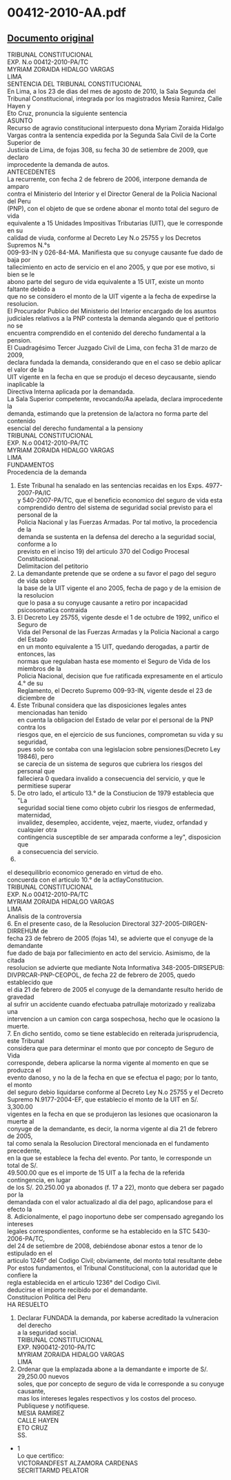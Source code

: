 
00412-2010-AA.pdf
=================
  
[Documento original](https://tc.gob.pe/jurisprudencia/2010/00412-2010-AA.pdf)  
---  
TRIBUNAL CONSTITUCIONAL  
EXP. N.o 00412-2010-PA/TC  
MYRIAM ZORAIDA HIDALGO VARGAS  
LIMA  
SENTENCIA DEL TRIBUNAL CONSTITUCIONAL  
En Lima, a los 23 de dias del mes de agosto de 2010, la Sala Segunda del  
Tribunal Constitucional, integrada por los magistrados Mesia Ramirez, Calle Hayen y  
Eto Cruz, pronuncia la siguiente sentencia  
ASUNTO  
Recurso de agravio constitucional interpuesto dona Myriam Zoraida Hidalgo  
Vargas contra la sentencia expedida por la Segunda Sala Civil de la Corte Superior de  
Justicia de Lima, de fojas 308, su fecha 30 de setiembre de 2009, que declaro  
improcedente la demanda de autos.  
ANTECEDENTES  
La recurrente, con fecha 2 de febrero de 2006, interpone demanda de amparo  
contra el Ministerio del Interior y el Director General de la Policia Nacional del Peru  
(PNP), con el objeto de que se ordene abonar el monto total del seguro de vida  
equivalente a 15 Unidades Impositivas Tributarias (UIT), que le corresponde en su  
calidad de viuda, conforme al Decreto Ley N.o 25755 y los Decretos Supremos N.°s  
009-93-IN y 026-84-MA. Manifiesta que su conyuge causante fue dado de baja por  
tallecimiento en acto de servicio en el ano 2005, y que por ese motivo, si bien se le  
abono parte del seguro de vida equivalente a 15 UIT, existe un monto faltante debido a  
que no se considero el monto de la UIT vigente a la fecha de expedirse la resolucion.  
El Procurador Publico del Ministerio del Interior encargado de los asuntos  
judiciales relativos a la PNP contesta la demanda alegando que el petitorio no se  
encuentra comprendido en el contenido del derecho fundamental a la pension.  
El Cuadragésimo Tercer Juzgado Civil de Lima, con fecha 31 de marzo de 2009,  
declara fundada la demanda, considerando que en el caso se debio aplicar el valor de la  
UIT vigente en la fecha en que se produjo el deceso deycausante, siendo inaplicable la  
Directiva Interna aplicada por la demandada.  
La Sala Superior competente, revocando/Aa apelada, declara improcedente la  
demanda, estimando que la pretension de la/actora no forma parte del contenido  
esencial del derecho fundamental a la pensiony  
TRIBUNAL CONSTITUCIONAL  
EXP. N.o 00412-2010-PA/TC  
MYRIAM ZORAIDA HIDALGO VARGAS  
LIMA  
FUNDAMENTOS  
Procedencia de la demanda  
1. Este Tribunal ha senalado en las sentencias recaidas en los Exps. 4977-2007-PA/IC  
y 540-2007-PA/TC, que el beneficio economico del seguro de vida esta  
comprendido dentro del sistema de seguridad social previsto para el personal de la  
Policia Nacional y las Fuerzas Armadas. Por tal motivo, la procedencia de la  
demanda se sustenta en la defensa del derecho a la seguridad social, conforme a lo  
previsto en el inciso 19) del articulo 370 del Codigo Procesal Constitucional.  
Delimitacion del petitorio  
2. La demandante pretende que se ordene a su favor el pago del seguro de vida sobre  
la base de la UIT vigente el ano 2005, fecha de pago y de la emision de la resolucion  
que lo pasa a su conyuge causante a retiro por incapacidad psicosomatica contraida  
3. El Decreto Ley 25755, vigente desde el 1 de octubre de 1992, unifico el Seguro de  
Vida del Personal de las Fuerzas Armadas y la Policia Nacional a cargo del Estado  
en un monto equivalente a 15 UIT, quedando derogadas, a partir de entonces, las  
normas que regulaban hasta ese momento el Seguro de Vida de los miembros de la  
Policia Nacional, decision que fue ratificada expresamente en el articulo 4.° de su  
Reglamento, el Decreto Supremo 009-93-IN, vigente desde el 23 de diciembre de  
4. Este Tribunal considera que las disposiciones legales antes mencionadas han tenido  
en cuenta la obligacion del Estado de velar por el personal de la PNP contra los  
riesgos que, en el ejercicio de sus funciones, comprometan su vida y su seguridad,  
pues solo se contaba con una legislacion sobre pensiones(Decreto Ley 19846), pero  
se carecia de un sistema de seguros que cubriera los riesgos del personal que  
falleciera 0 quedara invalido a consecuencia del servicio, y que le permitiese superar  
5. De otro lado, el articulo 13.° de la Constiucion de 1979 establecia que "La  
seguridad social tiene como objeto cubrir los riesgos de enfermedad, maternidad,  
invalidez, desempleo, accidente, vejez, maerte, viudez, orfandad y cualquier otra  
contingencia susceptible de ser amparada conforme a ley", disposicion que  
a consecuencia del servicio.  
1993.  
el desequilibrio economico generado en virtud de eho.  
concuerda con el articulo 10.° de la actlayConstitucion.  
TRIBUNAL CONSTITUCIONAL  
EXP. N.o 00412-2010-PA/TC  
MYRIAM ZORAIDA HIDALGO VARGAS  
LIMA  
Analisis de la controversia  
6. En el presente caso, de la Resolucion Directoral 327-2005-DIRGEN-DIRREHUM de  
fecha 23 de febrero de 2005 (fojas 14), se advierte que el conyuge de la demandante  
fue dado de baja por fallecimiento en acto del servicio. Asimismo, de la citada  
resolucion se advierte que mediante Nota Informativa 348-2005-DIRSEPUB:  
DIVPRCAR-PNP-CEOPOL, de fecha 22 de febrero de 2005, quedo establecido que  
el dia 21 de febrero de 2005 el conyuge de la demandante resulto herido de gravedad  
al sufrir un accidente cuando efectuaba patrullaje motorizado y realizaba una  
intervencion a un camion con carga sospechosa, hecho que le ocasiono la muerte.  
7. En dicho sentido, como se tiene establecido en reiterada jurisprudencia, este Tribunal  
considera que para determinar el monto que por concepto de Seguro de Vida  
corresponde, debera aplicarse la norma vigente al momento en que se produzca el  
evento danoso, y no la de la fecha en que se efectua el pago; por lo tanto, el monto  
del seguro debio liquidarse conforme al Decreto Ley N.o 25755 y el Decreto  
Supremo N.9177-2004-EF, que establecio el monto de la UIT en S/. 3,300.00  
vigentes en la fecha en que se produjeron las lesiones que ocasionaron la muerte al  
conyuge de la demandante, es decir, la norma vigente al dia 21 de febrero de 2005,  
tal como senala la Resolucion Directoral mencionada en el fundamento precedente,  
en la que se establece la fecha del evento. Por tanto, le corresponde un total de S/.  
49.500.00 que es el importe de 15 UIT a la fecha de la referida contingencia, en lugar  
de los S/. 20.250.00 ya abonados (f. 17 a 22), monto que debera ser pagado por la  
demandada con el valor actualizado al dia del pago, aplicandose para el efecto la  
8. Adicionalmente, el pago inoportuno debe ser compensado agregando los intereses  
legales correspondientes, conforme se ha establecido en la STC 5430-2006-PA/TC,  
del 24 de setiembre de 2008, debiéndose abonar estos a tenor de lo estipulado en el  
articulo 1246° del Codigo Civil; obviamente, del monto total resultante debe  
Por estos fundamentos, el Tribunal Constitucional, con la autoridad que le confiere la  
regla establecida en el articulo 1236° del Codigo Civil.  
deducirse el importe recibido por el demandante.  
Constitucion Politica del Peru  
HA RESUELTO  
1. Declarar FUNDADA la demanda, por kaberse acreditado la vulneracion del derecho  
a la seguridad social.  
TRIBUNAL CONSTITUCIONAL  
EXP. N900412-2010-PA/TC  
MYRIAM ZORAIDA HIDALGO VARGAS  
LIMA  
2. Ordenar que la emplazada abone a la demandante e importe de S/. 29,250.00 nuevos  
soles, que por concepto de seguro de vida le corresponde a su conyuge causante,  
mas los intereses legales respectivos y los costos del proceso.  
Publiquese y notifiquese.  
MESIA RAMIREZ  
CALLE HAYEN  
ETO CRUZ  
SS.  
- 1  
Lo que certifico:  
VICTORANDFEST ALZAMORA CARDENAS  
SECRITTARMD PELATOR